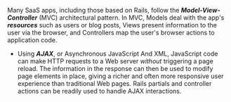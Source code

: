 Many SaaS apps, including those based on Rails, follow the ___Model-View-Controller___ (MVC) architectural pattern. In MVC, Models deal with the app's ___resources___ such as users or blog posts, Views present information to the user via the browser, and Controllers  map the user's browser actions to application code.



* Using ___AJAX___, or Asynchronous JavaScript And XML, JavaScript code can make HTTP requests to a Web server <i>without</i> triggering a page reload.  The information in the response can then be used to modify page elements in place, giving a richer and often more responsive user experience than traditional Web pages.  Rails partials and controller actions can be readily used to handle AJAX interactions.
